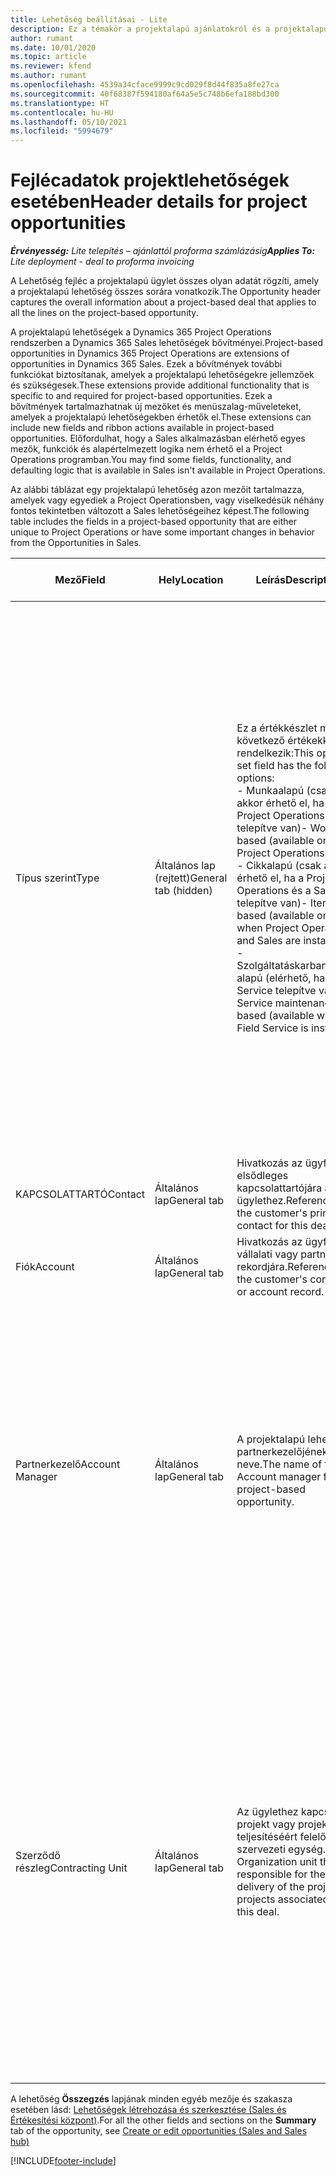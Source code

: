 ```yaml
---
title: Lehetőség beállításai - Lite
description: Ez a témakör a projektalapú ajánlatokról és a projektalapú lehetőségsorokról nyújt tájékoztatást.
author: rumant
ms.date: 10/01/2020
ms.topic: article
ms.reviewer: kfend
ms.author: rumant
ms.openlocfilehash: 4539a34cface9999c9cd029f8d44f835a8fe27ca
ms.sourcegitcommit: 40f68387f594180af64a5e5c748b6efa188bd300
ms.translationtype: HT
ms.contentlocale: hu-HU
ms.lasthandoff: 05/10/2021
ms.locfileid: "5994679"
---
```

# <a name="header-details-for-project-opportunities"></a><span data-ttu-id="0a708-103">Fejlécadatok projektlehetőségek esetében</span><span class="sxs-lookup"><span data-stu-id="0a708-103">Header details for project opportunities</span></span>

<span data-ttu-id="0a708-104">_**Érvényesség:** Lite telepítés – ajánlattól proforma számlázásig_</span><span class="sxs-lookup"><span data-stu-id="0a708-104">_**Applies To:** Lite deployment - deal to proforma invoicing_</span></span>

<span data-ttu-id="0a708-105">A Lehetőség fejléc a projektalapú ügylet összes olyan adatát rögzíti, amely a projektalapú lehetőség összes sorára vonatkozik.</span><span class="sxs-lookup"><span data-stu-id="0a708-105">The Opportunity header captures the overall information about a project-based deal that applies to all the lines on the project-based opportunity.</span></span>

<span data-ttu-id="0a708-106">A projektalapú lehetőségek a Dynamics 365 Project Operations rendszerben a Dynamics 365 Sales lehetőségek bővítményei.</span><span class="sxs-lookup"><span data-stu-id="0a708-106">Project-based opportunities in Dynamics 365 Project Operations are extensions of opportunities in Dynamics 365 Sales.</span></span> <span data-ttu-id="0a708-107">Ezek a bővítmények további funkciókat biztosítanak, amelyek a projektalapú lehetőségekre jellemzőek és szükségesek.</span><span class="sxs-lookup"><span data-stu-id="0a708-107">These extensions provide additional functionality that is specific to and required for project-based opportunities.</span></span> <span data-ttu-id="0a708-108">Ezek a bővítmények tartalmazhatnak új mezőket és menüszalag-műveleteket, amelyek a projektalapú lehetőségekben érhetők el.</span><span class="sxs-lookup"><span data-stu-id="0a708-108">These extensions can include new fields and ribbon actions available in project-based opportunities.</span></span> <span data-ttu-id="0a708-109">Előfordulhat, hogy a Sales alkalmazásban elérhető egyes mezők, funkciók és alapértelmezett logika nem érhető el a Project Operations programban.</span><span class="sxs-lookup"><span data-stu-id="0a708-109">You may find some fields, functionality, and defaulting logic that is available in Sales isn't available in Project Operations.</span></span>

<span data-ttu-id="0a708-110">Az alábbi táblázat egy projektalapú lehetőség azon mezőit tartalmazza, amelyek vagy egyediek a Project Operationsben, vagy viselkedésük néhány fontos tekintetben változott a Sales lehetőségeihez képest.</span><span class="sxs-lookup"><span data-stu-id="0a708-110">The following table includes the fields in a project-based opportunity that are either unique to Project Operations or have some important changes in behavior from the Opportunities in Sales.</span></span>

| <span data-ttu-id="0a708-111">**Mező**</span><span class="sxs-lookup"><span data-stu-id="0a708-111">**Field**</span></span> | <span data-ttu-id="0a708-112">**Hely**</span><span class="sxs-lookup"><span data-stu-id="0a708-112">**Location**</span></span> | <span data-ttu-id="0a708-113">**Leírás**</span><span class="sxs-lookup"><span data-stu-id="0a708-113">**Description**</span></span> | <span data-ttu-id="0a708-114">**Alsóbb rétegbeli hatás**</span><span class="sxs-lookup"><span data-stu-id="0a708-114">**Downstream impact**</span></span> |
| --- | --- | --- | --- |
| <span data-ttu-id="0a708-115">Típus szerint</span><span class="sxs-lookup"><span data-stu-id="0a708-115">Type</span></span> | <span data-ttu-id="0a708-116">Általános lap (rejtett)</span><span class="sxs-lookup"><span data-stu-id="0a708-116">General tab (hidden)</span></span> | <span data-ttu-id="0a708-117">Ez a értékkészlet mező a következő értékekkel rendelkezik:</span><span class="sxs-lookup"><span data-stu-id="0a708-117">This option set field has the following options:</span></span></br><span data-ttu-id="0a708-118">- Munkaalapú (csak akkor érhető el, ha a Project Operations telepítve van)</span><span class="sxs-lookup"><span data-stu-id="0a708-118">- Work-based (available only with Project Operations)</span></span></br><span data-ttu-id="0a708-119">- Cikkalapú (csak akkor érhető el, ha a Project Operations és a Sales telepítve van)</span><span class="sxs-lookup"><span data-stu-id="0a708-119">- Item-based (available only when Project Operations and Sales are installed)</span></span></br><span data-ttu-id="0a708-120">- Szolgáltatáskarbantartás-alapú (elérhető, ha a Field Service telepítve van)</span><span class="sxs-lookup"><span data-stu-id="0a708-120">- Service maintenance-based (available when Field Service is installed)</span></span> | <span data-ttu-id="0a708-121">A Project Operations alkalmazás használatakor a program automatikusan **Munkaalapú** értékre állítja a mezőt, amely projektalapúként osztályozza a lehetőséget.</span><span class="sxs-lookup"><span data-stu-id="0a708-121">When you use Project Operations, this field value is automatically set to **Work-based** which classifies the Opportunity as project-based.</span></span> <span data-ttu-id="0a708-122">Projektalapú lehetőség szükséges ahhoz, hogy az adott üzletre vonatkozóan a későbbi értékesítési folyamatban az összes projektspecifikus kiterjesztés és funkció engedélyezve legyen.</span><span class="sxs-lookup"><span data-stu-id="0a708-122">An Opportunity should be project-based to enable all project-specific extensions and functionality in the downstream sales process for this deal.</span></span> |
| <span data-ttu-id="0a708-123">KAPCSOLATTARTÓ</span><span class="sxs-lookup"><span data-stu-id="0a708-123">Contact</span></span> | <span data-ttu-id="0a708-124">Általános lap</span><span class="sxs-lookup"><span data-stu-id="0a708-124">General tab</span></span> | <span data-ttu-id="0a708-125">Hivatkozás az ügyfél elsődleges kapcsolattartójára az ügylethez.</span><span class="sxs-lookup"><span data-stu-id="0a708-125">Reference to the customer's primary contact for this deal.</span></span> | |
| <span data-ttu-id="0a708-126">Fiók</span><span class="sxs-lookup"><span data-stu-id="0a708-126">Account</span></span> | <span data-ttu-id="0a708-127">Általános lap</span><span class="sxs-lookup"><span data-stu-id="0a708-127">General tab</span></span> | <span data-ttu-id="0a708-128">Hivatkozás az ügyfél vállalati vagy partneri rekordjára.</span><span class="sxs-lookup"><span data-stu-id="0a708-128">Reference to the customer's company or account record.</span></span> | |
| <span data-ttu-id="0a708-129">Partnerkezelő</span><span class="sxs-lookup"><span data-stu-id="0a708-129">Account Manager</span></span> | <span data-ttu-id="0a708-130">Általános lap</span><span class="sxs-lookup"><span data-stu-id="0a708-130">General tab</span></span> | <span data-ttu-id="0a708-131">A projektalapú lehetőség partnerkezelőjének neve.</span><span class="sxs-lookup"><span data-stu-id="0a708-131">The name of the Account manager for this project-based opportunity.</span></span> | <span data-ttu-id="0a708-132">A partnerkezelő felelős az ügyféllel való kapcsolat kezeléséért a projekt teljesítése során.</span><span class="sxs-lookup"><span data-stu-id="0a708-132">The Account manager is responsible for managing the relationship with the customer through the completion of this project.</span></span> <span data-ttu-id="0a708-133">A partnerkezelőhöz kötött foglalható erőforrásrekord alapján a szerződő részleg az alapértelmezett értéket veszi fel.</span><span class="sxs-lookup"><span data-stu-id="0a708-133">Based on the bookable resource record tied to the Account manager, the contracting unit is defaulted.</span></span> |
| <span data-ttu-id="0a708-134">Szerződő részleg</span><span class="sxs-lookup"><span data-stu-id="0a708-134">Contracting Unit</span></span> | <span data-ttu-id="0a708-135">Általános lap</span><span class="sxs-lookup"><span data-stu-id="0a708-135">General tab</span></span> | <span data-ttu-id="0a708-136">Az ügylethez kapcsolódó projekt vagy projektek teljesítéséért felelős szervezeti egység.</span><span class="sxs-lookup"><span data-stu-id="0a708-136">The Organization unit that is responsible for the delivery of the project or projects associated with this deal.</span></span> | <span data-ttu-id="0a708-137">A szerződő egység a vállalat azon részlege, amely a projekteket az üzlet lezárását követően teljesíti.</span><span class="sxs-lookup"><span data-stu-id="0a708-137">The contracting unit is the division of the company that will complete the project(s) after the deal is closed.</span></span> <span data-ttu-id="0a708-138">Minden egyes szerződő egység pénznemmel rendelkezik, és ez a pénznem kerül felhasználásra a projekthez kapcsolódó becsült és ténylegesen felmerült költségek jelentésére.</span><span class="sxs-lookup"><span data-stu-id="0a708-138">Every contracting unit has a currency, and this currency is used to report estimated and actual costs incurred during the project.</span></span> |

<span data-ttu-id="0a708-139">A lehetőség **Összegzés** lapjának minden egyéb mezője és szakasza esetében lásd: [Lehetőségek létrehozása és szerkesztése (Sales és Értékesítési központ)](/dynamics365/sales-enterprise/create-edit-opportunity-sales).</span><span class="sxs-lookup"><span data-stu-id="0a708-139">For all the other fields and sections on the **Summary** tab of the opportunity, see [Create or edit opportunities (Sales and Sales hub)](/dynamics365/sales-enterprise/create-edit-opportunity-sales)</span></span>


[!INCLUDE[footer-include](../../includes/footer-banner.md)]
